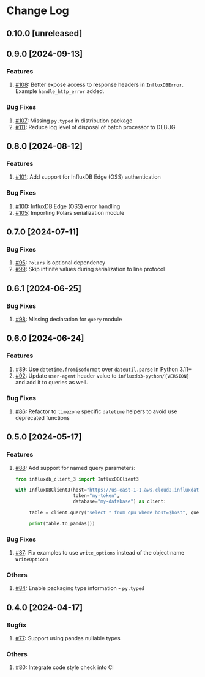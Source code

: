 # Change Log

## 0.10.0 [unreleased]

## 0.9.0 [2024-09-13]

### Features

1. [#108](https://github.com/InfluxCommunity/influxdb3-python/pull/108): Better expose access to response headers in `InfluxDBError`.  Example `handle_http_error` added.

### Bug Fixes

1. [#107](https://github.com/InfluxCommunity/influxdb3-python/pull/107): Missing `py.typed` in distribution package
1. [#111](https://github.com/InfluxCommunity/influxdb3-python/pull/111): Reduce log level of disposal of batch processor to DEBUG

## 0.8.0 [2024-08-12]

### Features

1. [#101](https://github.com/InfluxCommunity/influxdb3-python/pull/101): Add support for InfluxDB Edge (OSS) authentication

### Bug Fixes

1. [#100](https://github.com/InfluxCommunity/influxdb3-python/pull/100): InfluxDB Edge (OSS) error handling
1. [#105](https://github.com/InfluxCommunity/influxdb3-python/pull/105): Importing Polars serialization module

## 0.7.0 [2024-07-11]

### Bug Fixes

1. [#95](https://github.com/InfluxCommunity/influxdb3-python/pull/95): `Polars` is optional dependency
1. [#99](https://github.com/InfluxCommunity/influxdb3-python/pull/99): Skip infinite values during serialization to line protocol

## 0.6.1 [2024-06-25]

### Bug Fixes

1. [#98](https://github.com/InfluxCommunity/influxdb3-python/pull/98): Missing declaration for `query` module

## 0.6.0 [2024-06-24]

### Features

1. [#89](https://github.com/InfluxCommunity/influxdb3-python/pull/89): Use `datetime.fromisoformat` over `dateutil.parse` in Python 3.11+
1. [#92](https://github.com/InfluxCommunity/influxdb3-python/pull/92): Update `user-agent` header value to `influxdb3-python/{VERSION}` and add it to queries as well. 

### Bug Fixes

1. [#86](https://github.com/InfluxCommunity/influxdb3-python/pull/86): Refactor to `timezone` specific `datetime` helpers to avoid use deprecated functions

## 0.5.0 [2024-05-17]

### Features

1. [#88](https://github.com/InfluxCommunity/influxdb3-python/pull/88): Add support for named query parameters:
   ```python
   from influxdb_client_3 import InfluxDBClient3

   with InfluxDBClient3(host="https://us-east-1-1.aws.cloud2.influxdata.com",
                        token="my-token",
                        database="my-database") as client:

        table = client.query("select * from cpu where host=$host", query_parameters={"host": "server01"})

        print(table.to_pandas())

    ```

### Bug Fixes

1. [#87](https://github.com/InfluxCommunity/influxdb3-python/pull/87): Fix examples to use `write_options` instead of the object name `WriteOptions`

### Others

1. [#84](https://github.com/InfluxCommunity/influxdb3-python/pull/84): Enable packaging type information - `py.typed`

## 0.4.0 [2024-04-17]

### Bugfix

1. [#77](https://github.com/InfluxCommunity/influxdb3-python/pull/77): Support using pandas nullable types

### Others

1. [#80](https://github.com/InfluxCommunity/influxdb3-python/pull/80): Integrate code style check into CI
